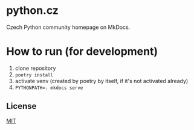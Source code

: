 # python.cz

Czech Python community homepage on MkDocs.

# How to run (for development)

1. clone repository
1. `poetry install`
1. activate venv (created by poetry by itself, if it's not activated already)
1. `PYTHONPATH=. mkdocs serve`


## License

[MIT](LICENSE)
